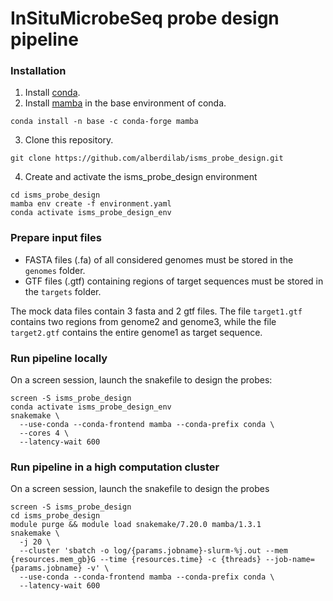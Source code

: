 # InSituMicrobeSeq probe design pipeline

### Installation

1. Install [conda](https://docs.anaconda.com/miniconda).
2. Install [mamba](https://github.com/mamba-org/mamba) in the base environment of conda.
```
conda install -n base -c conda-forge mamba
```
3. Clone this repository.
```
git clone https://github.com/alberdilab/isms_probe_design.git
```
4. Create and activate the isms_probe_design environment
```
cd isms_probe_design
mamba env create -f environment.yaml
conda activate isms_probe_design_env
```

### Prepare input files
- FASTA files (.fa) of all considered genomes must be stored in the `genomes` folder. 
- GTF files (.gtf) containing regions of target sequences must be stored in the `targets` folder.

The mock data files contain 3 fasta and 2 gtf files. The file `target1.gtf` contains two regions from genome2 and genome3, while the file `target2.gtf` contains the entire genome1 as target sequence.


### Run pipeline locally
On a screen session, launch the snakefile to design the probes:
```
screen -S isms_probe_design
conda activate isms_probe_design_env
snakemake \
  --use-conda --conda-frontend mamba --conda-prefix conda \
  --cores 4 \
  --latency-wait 600
```

### Run pipeline in a high computation cluster
On a screen session, launch the snakefile to design the probes
```
screen -S isms_probe_design
cd isms_probe_design
module purge && module load snakemake/7.20.0 mamba/1.3.1
snakemake \
  -j 20 \
  --cluster 'sbatch -o log/{params.jobname}-slurm-%j.out --mem {resources.mem_gb}G --time {resources.time} -c {threads} --job-name={params.jobname} -v' \
  --use-conda --conda-frontend mamba --conda-prefix conda \
  --latency-wait 600
```
